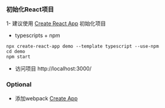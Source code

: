 ### 初始化React项目

1- 建议使用 [Create React App](https://create-react-app.dev/) 初始化项目

- typescripts + npm

```
npx create-react-app demo --template typescript --use-npm
cd demo
npm start
```

- 访问项目 http://localhost:3000/

### Optional

- 添加webpack [Create App](https://createapp.dev/)

